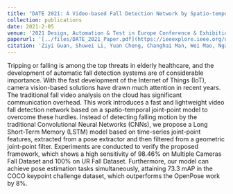 ```yaml
---
title: "DATE 2021: A Video-based Fall Detection Network by Spatio-temporal Joint-point Model on Edge Devices"
collection: publications
date: 2021-2-05
venue: '2021 Design, Automation & Test in Europe Conference & Exhibition (DATE)'
paperurl: '[../files/DATE_2021_Paper.pdf](https://ieeexplore.ieee.org/document/9474206)'
citation: 'Ziyi Guan, Shuwei Li, Yuan Cheng, Changhai Man, Wei Mao, Ngai Wong, and Hao Yu, “A Video-based Fall Detection Network by Spatio-temporal Joint-point Model on Edge Devices”, Design, Automation & Test in Europe Conference & Exhibition (DATE). IEEE, 2021, pp. 422–427'
---
```


Tripping or falling is among the top threats in elderly healthcare, and the development of automatic fall detection systems are of considerable importance. With the fast development of the Internet of Things (IoT), camera vision-based solutions have drawn much attention in recent years. The traditional fall video analysis on the cloud has significant communication overhead. This work introduces a fast and lightweight video fall detection network based on a spatio-temporal joint-point model to overcome these hurdles. Instead of detecting falling motion by the traditional Convolutional Neural Networks (CNNs), we propose a Long Short-Term Memory (LSTM) model based on time-series joint-point features, extracted from a pose extractor and then filtered from a geometric joint-point filter. Experiments are conducted to verify the proposed framework, which shows a high sensitivity of 98.46% on Multiple Cameras Fall Dataset and 100% on UR Fall Dataset. Furthermore, our model can achieve pose estimation tasks simultaneously, attaining 73.3 mAP in the COCO keypoint challenge dataset, which outperforms the OpenPose work by 8%.
